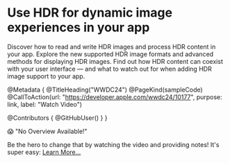 # Use HDR for dynamic image experiences in your app

Discover how to read and write HDR images and process HDR content in your app. Explore the new supported HDR image formats and advanced methods for displaying HDR images. Find out how HDR content can coexist with your user interface — and what to watch out for when adding HDR image support to your app.

@Metadata {
   @TitleHeading("WWDC24")
   @PageKind(sampleCode)
   @CallToAction(url: "https://developer.apple.com/wwdc24/10177", purpose: link, label: "Watch Video")

   @Contributors {
      @GitHubUser(<replace this with your GitHub handle>)
   }
}

😱 "No Overview Available!"

Be the hero to change that by watching the video and providing notes! It's super easy:
 [Learn More…](https://wwdcnotes.com/documentation/wwdcnotes/contributing)
